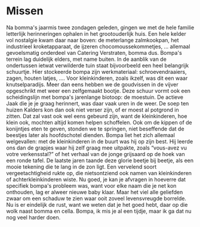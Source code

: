 # Missen

Na bomma's jaarmis twee zondagen geleden, gingen we met de hele familie letterlijk herinneringen ophalen in het grootouderlijk huis. Een hele kelder vol nostalgie kwam daar naar boven: de meterlange zalmkookpan, het industrieel kroketapparaat, de ijzeren chocomoussekommetjes, ... allemaal gevoelsmatig onderdeel van Catering Verstraten, bomma dus. Bompa's terrein lag duidelijk elders, met name buiten.
In de aanblik van de ondertussen ietwat verwilderde tuin staat bijvoorbeeld een heel belangrijk schuurtje. Hier stockeerde bompa zijn werkmateriaal: schroevendraaiers, zagen, houten latjes, .... Voor kleinkinderen, zoals ikzelf, was dit een waar knutselparadijs. Meer dan eens hebben we de goudvissen in de vijver opgeschrikt met weer een zelfgemaakt bootje.
Deze schuur vormt ook een scheidingslijn met bompa's jarenlange biotoop: de moestuin. De actieve Jaak die je je graag herinnert, was daar vaak uren in de weer. De soep ten huizen Kalders kon dan ook niet verser zijn, of er moest al potgrond in zitten. Dat zal vast ook wel eens gebeurd zijn, want de kleinkinderen, hoe klein ook, mochten altijd komen helpen schoffelen. Ook om de kippen of de konijntjes eten te geven, stonden we te springen, niet beseffende dat de beestjes later als hoofdschotel dienden.
Bompa liet het zich allemaal welgevallen: met de kleinkinderen in de buurt was hij op zijn best. Hij leerde ons dan de grapjes waar hij zelf graag mee uitpakte, zoals “vous-avez vu votre verkensstal?” of het verhaal van de jonge grijsaard op de hoek van een ronde tafel.
De laatste jaren taande deze glorie beetje bij beetje, als een mooie tekening die te lang in de zon ligt. Een vervelend soort vergeetachtigheid rukte op, die nietsontziend ook namen van kleinkinderen of achterkleinkinderen wiste. Nu goed, je kan je afvragen in hoeverre dat specifiek bompa's probleem was, want voor elke naam die je net kon onthouden, lag er alweer nieuwe baby klaar.
Maar het viel alle geliefden zwaar om een schaduw te zien waar ooit zoveel levensvreugde borrelde.
Nu is er eindelijk de rust, want we weten dat je het goed hebt, daar op die wolk naast bomma en cella. Bompa, ik mis je al een tijdje, maar ik ga dat nu nog veel harder doen.